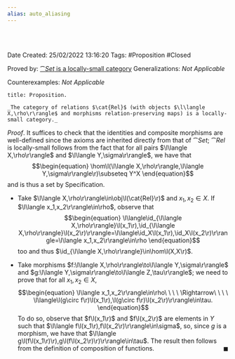 ```yaml
---
alias: auto_aliasing
---
```


<br />
<br />

Date Created: 25/02/2022 13:16:20
Tags: #Proposition #Closed 

Proved by: [$\cat{Set}$ is a locally-small category](Category%20of%20sets%20is%20a%20locally-small%20category.md)
Generalizations: _Not Applicable_

Counterexamples: _Not Applicable_

``` ad-Proposition
title: Proposition.

_The category of relations $\cat{Rel}$ (with objects $\l\langle X,\rho\r\rangle$ and morphisms relation-preserving maps) is a locally-small category._

```

_Proof_.  It suffices to check that the identities and composite morphisms are well-defined since the axioms are inherited directly from that of $\cat{Set}$; $\cat{Rel}$ is locally-small follows from the fact that for all pairs $\l\langle X,\rho\r\rangle$ and $\l\langle Y,\sigma\r\rangle$, we have that
$$\begin{equation}
    \hom\l(\l\langle X,\rho\r\rangle,\l\langle Y,\sigma\r\rangle\r)\subseteq Y^X
\end{equation}$$
and is thus a set by Specification.
* Take $\l\langle X,\rho\r\rangle\in\obj\l(\cat{Rel}\r)$ and $x_1,x_2\in X$. If $\l\langle x_1,x_2\r\rangle\in\rho$, observe that
$$\begin{equation}
    \l\langle\id_{\l\langle X,\rho\r\rangle}\l(x_1\r),\id_{\l\langle X,\rho\r\rangle}\l(x_2\r)\r\rangle=\l\langle\id_X\l(x_1\r),\id_X\l(x_2\r)\r\rangle=\l\langle x_1,x_2\r\rangle\in\rho
\end{equation}$$
too and thus $\id_{\l\langle X,\rho\r\rangle}\in\hom\l(X,X\r)$.

* Take morphisms $f:\l\langle X,\rho\r\rangle\to\l\langle Y,\sigma\r\rangle$ and $g:\l\langle Y,\sigma\r\rangle\to\l\langle Z,\tau\r\rangle$; we need to prove that for all $x_1,x_2\in X$,
$$\begin{equation}
    \l\langle x_1,x_2\r\rangle\in\rho\ \ \ \ \Rightarrow\ \ \ \ \l\langle\l(g\circ f\r)\l(x_1\r),\l(g\circ f\r)\l(x_2\r)\r\rangle\in\tau.
\end{equation}$$
To do so, observe that $f\l(x_1\r)$ and $f\l(x_2\r)$ are elements in $Y$ such that $\l\langle f\l(x_1\r),f\l(x_2\r)\r\rangle\in\sigma$, so, since $g$ is a morphism, we have that $\l\langle g\l(f\l(x_1\r)\r),g\l(f\l(x_2\r)\r)\r\rangle\in\tau$. The result then follows from the definition of composition of functions.<span style="float:right;">$\blacksquare$</span>
